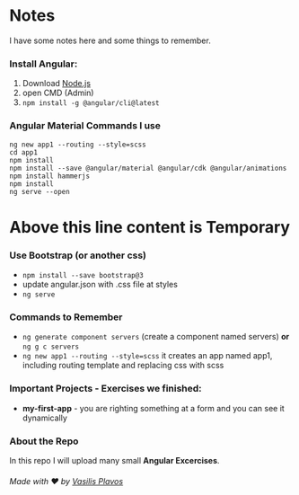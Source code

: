 # Notes
I have some notes here and some things to remember.

### Install Angular:
1. Download [Node.js](https://nodejs.org)
2. open CMD (Admin)
3. ```npm install -g @angular/cli@latest```


### Angular Material Commands I use
```
ng new app1 --routing --style=scss
cd app1
npm install
npm install --save @angular/material @angular/cdk @angular/animations
npm install hammerjs
npm install
ng serve --open
```


# Above this line content is Temporary

### Use Bootstrap (or another css)
- ```npm install --save bootstrap@3```
- update angular.json with .css file at styles
- ```ng serve```

### Commands to Remember
- ```ng generate component servers``` (create a component named servers) **or** ```ng g c servers```
- ```ng new app1 --routing --style=scss``` it creates an app named app1, including routing template and replacing css with scss


### Important Projects - Exercises we finished:
- **my-first-app** - you are righting something at a form and you can see it dynamically


### About the Repo
In this repo I will upload many small **Angular Excercises**.


###### Made with ❤️ by [Vasilis Plavos](https://www.linkedin.com/in/vasilisplavos/)
